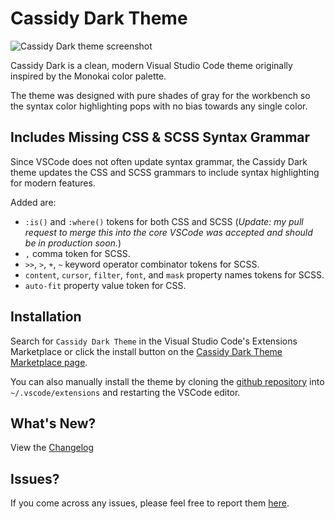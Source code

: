 # Cassidy Dark Theme

![Cassidy Dark theme screenshot](https://raw.githubusercontent.com/jacobcassidy/vscode-cassidy-dark-theme/main/images/cassidy-dark-theme-screenshot.png)

Cassidy Dark is a clean, modern Visual Studio Code theme originally inspired by the Monokai color palette.

The theme was designed with pure shades of gray for the workbench so the syntax color highlighting pops with no bias towards any single color.

## Includes Missing CSS & SCSS Syntax Grammar

Since VSCode does not often update syntax grammar, the Cassidy Dark theme updates the CSS and SCSS grammars to include syntax highlighting for modern features.

Added are:
- `:is()` and `:where()` tokens for both CSS and SCSS (_Update: my pull request to merge this into the core VSCode was accepted and should be in production soon._)
- `,` comma token for SCSS.
- `>>`, `>`, `+`, `~` keyword operator combinator tokens for SCSS.
- `content`, `cursor`, `filter`, `font`, and `mask` property names tokens for SCSS.
- `auto-fit` property value token for CSS.

## Installation

Search for `Cassidy Dark Theme` in the Visual Studio Code's Extensions Marketplace or click the install button on the [Cassidy Dark Theme Marketplace page](https://marketplace.visualstudio.com/items?itemName=jacobcassidy.cassidy-dark).

You can also manually install the theme by cloning the [github repository](https://github.com/jacobcassidy/vscode-cassidy-dark-theme) into `~/.vscode/extensions` and restarting the VSCode editor.

## What's New?

View the [Changelog](https://github.com/jacobcassidy/vscode-cassidy-dark-theme/blob/main/CHANGELOG.md)

## Issues?

If you come across any issues, please feel free to report them [here](https://github.com/jacobcassidy/vscode-cassidy-dark-theme/issues).

